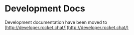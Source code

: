 # Development Docs

Development documentation have been moved to [http://developer.rocket.chat/](http://developer.rocket.chat/)

